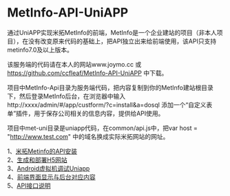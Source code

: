 # MetInfo-API-UniAPP
通过UniAPP实现米拓MetInfo的前端，MetInfo是一个企业建站的项目（非本人项目），在没有改变原来代码的基础上，把API独立出来给前端使用，该API只支持metinfo7.0及以上版本。

该服务端的代码请在本人的网站www.joymo.cc 或 https://github.com/ccfleaf/MetInfo-API-UniAPP 中下载。

项目中MetInfo-Api目录为服务端代码，把内容复制到你的MetInfo建站根目录下，然后登录MetInfo后台，在浏览器中输入
http://xxxx/admin/#/app/custform/?c=install&a=dosql
添加一个“自定义表单”插件，用于保存公司相关的信息内容，提供给API使用。

项目中met-uni目录是uniapp代码，在common/api.js中，把var host = "http://www.test.com" 中的域名换成实际米拓网站的网址。

1、[米拓Metinfo的API安装](http://www.joymo.cc/html/2020/metinfo_0308/2.html)  
2、[生成和部署H5网站](http://www.joymo.cc/html/2020/metinfo_0308/3.html)  
3、[Android虚拟机调试Uniapp](http://www.joymo.cc/html/2020/metinfo_0308/4.html)  
4、[前端界面显示与后台对应内容](http://www.joymo.cc/html/2020/metinfo_0321/6.html)  
5、[API接口说明](http://www.joymo.cc/html/2020/metinfo_0321/7.html)  
